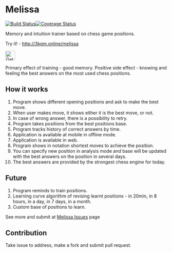 # Melissa

[![Build Status](https://travis-ci.org/Scorpibear/melissa.svg?branch=master)](https://travis-ci.org/Scorpibear/melissa)[![Coverage Status](https://codecov.io/gh/Scorpibear/melissa/coverage.svg)](https://codecov.io/gh/Scorpibear/melissa)

Memory and intuition trainer based on chess game positions.

Try it! - http://3kgm.online/melissa

<a href='https://play.google.com/store/apps/details?id=org.lifeidea.melissa&pcampaignid=MKT-Other-global-all-co-prtnr-py-PartBadge-Mar2515-1'><img alt='Get it on Google Play' src='https://play.google.com/intl/en_us/badges/images/generic/en_badge_web_generic.png' height="30"/></a>

Primary effect of training - good memory. Positive side effect - knowing and feeling the best answers on the most used chess positions.

## How it works

1. Program shows different opening positions and ask to make the best move.
2. When user makes move, it shows either it is the best move, or not.
3. In case of wrong answer, there is a possibility to retry.
4. Program takes positions from the best positions base.
5. Program tracks history of correct answers by time.
6. Application is available at mobile in offline mode.
7. Application is available in web.
8. Program shows in notation shortest moves to achieve the position.
9. You can specify new position in analysis mode and base will be updated with the best answers on the position in several days.
10. The best answers are provided by the strongest chess engine for today.

## Future

1. Program reminds to train positions.
2. Learning curve algorithm of revising learnt positions - in 20min, in 8 hours, in a day, in 7 days, in a month.
3. Custom base of positions to learn.

See more and submit at [Melissa Issues](https://github.com/Scorpibear/melissa/issues) page

## Contribution
Take issue to address, make a fork and submit pull request.
